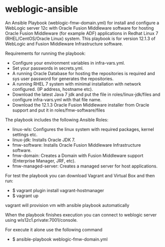# weblogic-ansible

An Ansible Playbook (weblogic-fmw-domain.yml) for install and configure a WebLogic server 12c with 
Oracle Fusion Middleware software for hosting Oracle Fusion Middleware (for example ADF) applications in Redhat Linux 7 (RHEL/CentOS/Oracle Linux) system.
This playbook is for version 12.1.3 of WebLogic and Fusion Middleware Infrastructure software.

Requirements for running the playbook:
- Configure your environment variables in infra-vars.yml. 
- Set your passwords in secrets.yml.
- A running Oracle Database for hosting the repositories is required and sys user password for generates the repositories.
- A running RHEL 7 system with minimal installation with network configured. (IP address, hostname etc).
- Download the latest Java 7 jdk and put the file in roles/linux-jdk/files and configure infra-vars.yml with that file name.
- Download the 12.1.3 Oracle Fusion Middleware installer from Oracle support and put it in roles/fmw-software/files

The playbook includes the following Ansible Roles:
- linux-wls: Configures the linux system with required packages, kernel settings etc.
- linux-jdk: Installs Oracle JDK 7.
- fmw-software: Installs Oracle Fusion Middleware Infrastructure software.
- fmw-domain: Creates a Domain with Fusion Middleware support (Enterprise Manager, JRF, etc).
- fmw-managed-server: Creates a managed server for host applications.

For test the playbook you can download Vagrant and Virtual Box and then run: 
- $ vagrant plugin install vagrant-hostmanager
- $ vagrant up

vagrant will provision vm with ansible playbook automatically

When the playbook finishes execution you can connect to weblogic server using wls12c1.private:7001/console.

For execute it alone use the following command
- $ ansible-playbook weblogic-fmw-domain.yml
